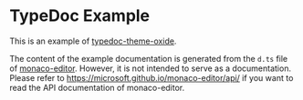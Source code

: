 # TypeDoc Example

This is an example of [typedoc-theme-oxide](https://github.com/balthild/typedoc-theme-oxide).

The content of the example documentation is generated from the `d.ts` file of [monaco-editor](https://github.com/microsoft/monaco-editor). However, it is not intended to serve as a documentation. Please refer to https://microsoft.github.io/monaco-editor/api/ if you want to read the API documentation of monaco-editor.
